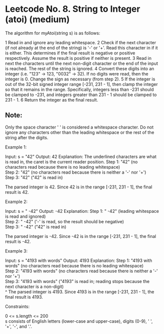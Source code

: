 # Leetcode No. 8. String to Integer (atoi) (medium)

The algorithm for myAtoi(string s) is as follows:

1 Read in and ignore any leading whitespace.
2 Check if the next character (if not already at the end of the string) is '-' or '+'. Read this character in if it is either. This determines if the final result is negative or positive respectively. Assume the result is positive if neither is present.
3 Read in next the characters until the next non-digit character or the end of the input is reached. The rest of the string is ignored.
4 Convert these digits into an integer (i.e. "123" -> 123, "0032" -> 32). If no digits were read, then the integer is 0. Change the sign as necessary (from step 2).
5 If the integer is out of the 32-bit signed integer range [-231, 231 - 1], then clamp the integer so that it remains in the range. Specifically, integers less than -231 should be clamped to -231, and integers greater than 231 - 1 should be clamped to 231 - 1.
6 Return the integer as the final result.


## Note:

Only the space character ' ' is considered a whitespace character.
Do not ignore any characters other than the leading whitespace or the rest of the string after the digits.

Example 1:

Input: s = "42"
Output: 42
Explanation: The underlined characters are what is read in, the caret is the current reader position.
Step 1: "42" (no characters read because there is no leading whitespace)  
Step 2: "42" (no characters read because there is neither a '-' nor '+')  
Step 3: "42" ("42" is read in)  

The parsed integer is 42.
Since 42 is in the range [-231, 231 - 1], the final result is 42.


Example 2:

Input: s = "   -42"
Output: -42
Explanation:
Step 1: "   -42" (leading whitespace is read and ignored)  
Step 2: "   -42" ('-' is read, so the result should be negative)  
Step 3: "   -42" ("42" is read in)

The parsed integer is -42.
Since -42 is in the range [-231, 231 - 1], the final result is -42.


Example 3:

Input: s = "4193 with words"
Output: 4193
Explanation:
Step 1: "4193 with words" (no characters read because there is no leading whitespace)  
Step 2: "4193 with words" (no characters read because there is neither a '-' nor '+')  
Step 3: "4193 with words" ("4193" is read in; reading stops because the next character is a non-digit)  
             ^
The parsed integer is 4193.
Since 4193 is in the range [-231, 231 - 1], the final result is 4193.
 

Constraints:

0 <= s.length <= 200  
s consists of English letters (lower-case and upper-case), digits (0-9), ' ', '+', '-', and '.'.